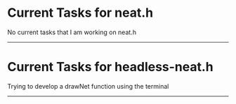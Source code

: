 # Current Tasks for neat.h

No current tasks that I am working on neat.h

--------------------------------------------------------

# Current Tasks for headless-neat.h

Trying to develop a drawNet function using the terminal

--------------------------------------------------------

